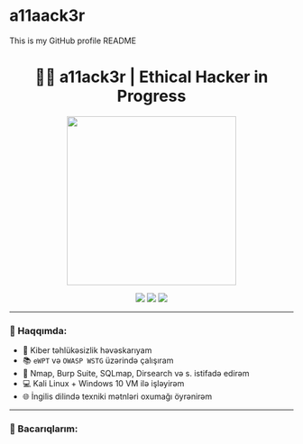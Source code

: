 # a11aack3r
This is my GitHub profile README
<h1 align="center">🧑‍💻 a11ack3r | Ethical Hacker in Progress</h1>

<p align="center">
  <img src="https://media.giphy.com/media/3ohzdIuqJoo8QdKlnW/giphy.gif" width="300">
</p>

<p align="center">
  <img src="https://img.shields.io/badge/Hacking-In%20Progress-red?style=for-the-badge&logo=kalilinux">
  <img src="https://img.shields.io/badge/Linux-Kali%20Linux-blue?style=for-the-badge&logo=linux">
  <img src="https://img.shields.io/badge/TryHackMe-Active-green?style=for-the-badge&logo=tryhackme">
</p>

---

### 💬 Haqqımda:

- 👾 Kiber təhlükəsizlik həvəskarıyam  
- 📚 `eWPT` və `OWASP WSTG` üzərində çalışıram  
- 🧰 Nmap, Burp Suite, SQLmap, Dirsearch və s. istifadə edirəm  
- 💻 Kali Linux + Windows 10 VM ilə işləyirəm  
- 🌐 İngilis dilində texniki mətnləri oxumağı öyrənirəm

---

### 🔧 Bacarıqlarım:
 
